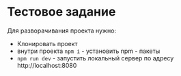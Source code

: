 # Тестовое задание

Для разворачивания проекта нужно:

*  Клонировать проект
*  внутри проекта `npm i` - установить npm - пакеты
* `npm run dev` - запустить локальный сервер по адресу http://localhost:8080
